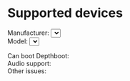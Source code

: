 # Supported devices

<label>
  Manufacturer:
  <select id="manufacturer"></select>
</label>
<br>
<label>
  Model:
  <select id="model"></select>
</label>

Can boot Depthboot: <b id="deviceDepthboot"></b><br>
Audio support: <b id="deviceAudio"></b><br>
Other issues: <span id="deviceComment"></span>

<span id="deviceInfo"></span>

<script>
export default {
  mounted() {
    import('/device-support/model-select.js').then((module) => {
      module.initDeviceSupport();
    });
  }
}
</script>
